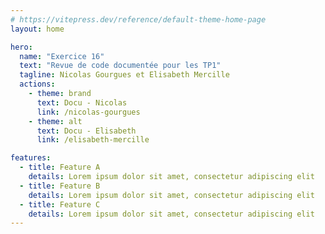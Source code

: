 ```yaml
---
# https://vitepress.dev/reference/default-theme-home-page
layout: home

hero:
  name: "Exercice 16"
  text: "Revue de code documentée pour les TP1"
  tagline: Nicolas Gourgues et Elisabeth Mercille
  actions:
    - theme: brand
      text: Docu - Nicolas
      link: /nicolas-gourgues
    - theme: alt
      text: Docu - Elisabeth
      link: /elisabeth-mercille

features:
  - title: Feature A
    details: Lorem ipsum dolor sit amet, consectetur adipiscing elit
  - title: Feature B
    details: Lorem ipsum dolor sit amet, consectetur adipiscing elit
  - title: Feature C
    details: Lorem ipsum dolor sit amet, consectetur adipiscing elit
---
```

